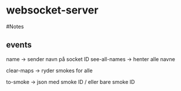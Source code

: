 # websocket-server

#Notes

## events
name -> sender navn på socket ID
see-all-names -> henter alle navne


clear-maps -> ryder smokes for alle

to-smoke -> json med smoke ID / eller bare smoke ID

